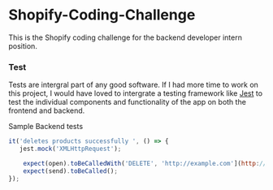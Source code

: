 # Shopify-Coding-Challenge
This is the Shopify coding challenge for the backend developer intern position.


### Test 
Tests are intergral part of any good software. If I had more time to work on this project, I would have loved to intergrate a testing framework like [Jest](https://jestjs.io/) to test the individual components and functionality of the app on both the frontend and backend.

Sample Backend tests
```javascript
it('deletes products successfully ', () => {
   jest.mock('XMLHttpRequest');

    expect(open).toBeCalledWith('DELETE', 'http://example.com'](http://localhost:3000/products/${id}`, true);
    expect(send).toBeCalled();
});

```
